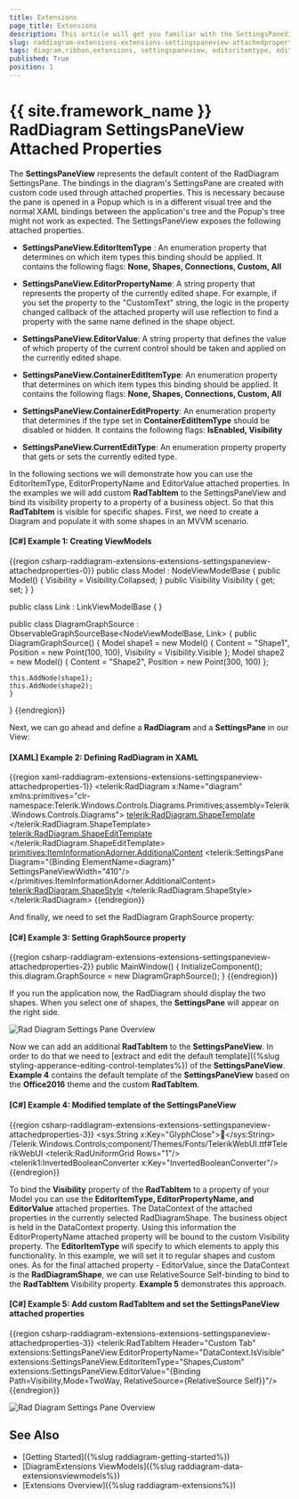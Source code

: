 ```yaml
---
title: Extensions
page_title: Extensions
description: This article will get you familiar with the SettingsPaneView attached properties.
slug: raddiagram-extensions-extensions-settingspaneview-attachedproperties
tags: diagram,ribbon,extensions, settingspaneview, editoritemtype, editorpropertyname, editorvalue, containeredititemtype, currentedittype
published: True
position: 1
---
```


# {{ site.framework_name }} RadDiagram SettingsPaneView Attached Properties

The __SettingsPaneView__ represents the default content of the RadDiagram SettingsPane. The bindings in the diagram's SettingsPane are created with custom code used through attached properties. This is necessary because the pane is opened in a Popup which is in a different visual tree and the normal XAML bindings between the application's tree and the Popup's tree might not work as expected. The SettingsPaneView exposes the following attached properties.

* __SettingsPaneView.EditorItemType__ : An enumeration property that determines on which item types this binding should be applied. It contains the following flags: __None, Shapes, Connections, Custom, All__

* __SettingsPaneView.EditorPropertyName__: A string property that represents the property of the currently edited shape. For example, if you set the property to the "CustomText" string, the logic in the property changed callback of the attached property will use reflection to find a property with the same name defined in the shape object.

* __SettingsPaneView.EditorValue__:  A string property that defines the value of which property of the current control should be taken and applied on the currently edited shape.

* __SettingsPaneView.ContainerEditItemType__: An enumeration property that determines on which item types this binding should be applied. It contains the following flags: __None, Shapes, Connections, Custom, All__

* __SettingsPaneView.ContainerEditProperty__: An enumeration property that determines if the type set in __ContainerEditItemType__ should be disabled or hidden. It contains the following flags: __IsEnabled, Visibility__

* __SettingsPaneView.CurrentEditType__: An enumeration property property that gets or sets the currently edited type.

In the following sections we will demonstrate how you can use the EditorItemType, EditorPropertyName and EditorValue attached properties. In the examples we will add custom __RadTabItem__ to the SettingsPaneView and bind its visibility property to a property of a business object. So that this __RadTabItem__ is visible for specific shapes. First, we need to create a Diagram and populate it with some shapes in an MVVM scenario.

#### __[C#] Example 1: Creating ViewModels__
{{region csharp-raddiagram-extensions-extensions-settingspaneview-attachedproperties-0}}
public class Model : NodeViewModelBase
{
    public Model()
    {
	Visibility = Visibility.Collapsed;
    }
    public Visibility Visibility { get; set; }
}

public class Link : LinkViewModelBase<NodeViewModelBase>
{
}

public class DiagramGraphSource : ObservableGraphSourceBase<NodeViewModelBase, Link>
{
    public DiagramGraphSource()
    {
	Model shape1 = new Model() { Content = "Shape1", Position = new Point(100, 100), Visibility = Visibility.Visible };
	Model shape2 = new Model() { Content = "Shape2", Position = new Point(300, 100) };

	this.AddNode(shape1);
	this.AddNode(shape2);
    }
} 
{{endregion}}

Next, we can go ahead and define a __RadDiagram__ and a __SettingsPane__ in our View:

#### __[XAML] Example 2: Defining RadDiagram in XAML__
{{region xaml-raddiagram-extensions-extensions-settingspaneview-attachedproperties-1}}
	<telerik:RadDiagram x:Name="diagram" xmlns:primitives="clr-namespace:Telerik.Windows.Controls.Diagrams.Primitives;assembly=Telerik.Windows.Controls.Diagrams">
		<telerik:RadDiagram.ShapeTemplate>
			<DataTemplate>
				<TextBlock Text="{Binding Content, Mode=TwoWay}" />
			</DataTemplate>
		</telerik:RadDiagram.ShapeTemplate>
		<telerik:RadDiagram.ShapeEditTemplate>
			<DataTemplate>
				<TextBox Text="{Binding Content, Mode=TwoWay}" />
			</DataTemplate>
		</telerik:RadDiagram.ShapeEditTemplate>
		<primitives:ItemInformationAdorner.AdditionalContent>
			<telerik:SettingsPane Diagram="{Binding ElementName=diagram}" SettingsPaneViewWidth="410"/>
		</primitives:ItemInformationAdorner.AdditionalContent>            
		<telerik:RadDiagram.ShapeStyle>
			<Style TargetType="telerik:RadDiagramShape" BasedOn="{StaticResource RadDiagramShapeStyle}">
				<Setter Property="Position" Value="{Binding Position, Mode=TwoWay}" />
			</Style>
		</telerik:RadDiagram.ShapeStyle>
	</telerik:RadDiagram> 
{{endregion}}

And finally, we need to set the RadDiagram GraphSource property:

#### __[C#] Example 3: Setting GraphSource property__
{{region csharp-raddiagram-extensions-extensions-settingspaneview-attachedproperties-2}}
	public MainWindow()
	{
		InitializeComponent();
		this.diagram.GraphSource = new DiagramGraphSource();
	} 
{{endregion}}

If you run the application now, the RadDiagram should display the two shapes. When you select one of shapes, the __SettingsPane__ will appear on the right side. 

![Rad Diagram Settings Pane Overview](images/settingspane-image-one.PNG)

Now we can add an additional __RadTabItem__ to the __SettingsPaneView__. In order to do that we need to [extract and edit the default template]({%slug styling-apperance-editing-control-templates%}) of the __SettingsPaneView__. __Example 4__ contains the default template of the __SettingsPaneView__ based on the __Office2016__ theme and the custom __RadTabItem__.

#### __[C#] Example 4: Modified template of the SettingsPaneView__
{{region csharp-raddiagram-extensions-extensions-settingspaneview-attachedproperties-3}}
	<ResourceDictionary xmlns="http://schemas.microsoft.com/winfx/2006/xaml/presentation"
					xmlns:x="http://schemas.microsoft.com/winfx/2006/xaml"
					xmlns:sys="clr-namespace:System;assembly=mscorlib"
					xmlns:telerik="http://schemas.telerik.com/2008/xaml/presentation"
					xmlns:telerik1="clr-namespace:Telerik.Windows.Controls;assembly=Telerik.Windows.Controls"
					xmlns:primitives="clr-namespace:Telerik.Windows.Controls.Diagrams.Primitives;assembly=Telerik.Windows.Controls.Diagrams"
					xmlns:extensions="clr-namespace:Telerik.Windows.Controls.Diagrams.Extensions;assembly=Telerik.Windows.Controls.Diagrams.Extensions"
					xmlns:local="clr-namespace:SettingsPane_Tool">
		<sys:String x:Key="GlyphClose"></sys:String>
		<FontFamily x:Key="TelerikWebUI">/Telerik.Windows.Controls;component/Themes/Fonts/TelerikWebUI.ttf#TelerikWebUI</FontFamily>
		<ItemsPanelTemplate x:Key="PaneTabControlItemsPanel">
			<telerik:RadUniformGrid Rows="1"/>
		</ItemsPanelTemplate>
		<DropShadowEffect x:Key="DiagramEffect" BlurRadius="3" Opacity="0.1" ShadowDepth="3"/>
		<telerik1:InvertedBooleanConverter x:Key="InvertedBooleanConverter"/>
		<Style TargetType="extensions:SettingsPaneView" BasedOn="{StaticResource SettingsPaneStyle}">
			<Setter Property="Background" Value="{telerik1:Office2016Resource ResourceKey=PrimaryBrush}"/>
			<Setter Property="Template">
				<Setter.Value>
					<ControlTemplate TargetType="extensions:SettingsPaneView">
						<Border Background="{TemplateBinding Background}" BorderBrush="{telerik1:Office2016Resource ResourceKey=BasicBrush}" BorderThickness="1">
							<telerik:RadTabControl x:Name="TabControl"
									Effect="{StaticResource DiagramEffect}"
									DropDownDisplayMode="Collapsed"
									FontWeight="Normal"
									BorderBrush="{telerik1:Office2016Resource ResourceKey=BasicBrush}"
									BorderThickness="0"
									ItemsPanel="{StaticResource PaneTabControlItemsPanel}"
									ScrollViewer.HorizontalScrollBarVisibility="Disabled">
								<telerik:RadTabItem Header="{telerik:LocalizableResource Key=SettingsPane_HomeTab}" Padding="0" Margin="4 4 0 0">
									<extensions:SettingsPaneHomeControl/>
								</telerik:RadTabItem>
								<telerik:RadTabItem
										Header="{telerik:LocalizableResource Key=SettingsPane_SizeTab}"
										Padding="0"
										extensions:SettingsPaneView.ContainerEditProperty="IsEnabled"
										extensions:SettingsPaneView.ContainerEditItemType="Shapes"
										Margin="0 4 0 0">
									<extensions:SettingsPaneSizeControl/>
								</telerik:RadTabItem>
								<telerik:RadTabItem Header="{telerik:LocalizableResource Key=SettingsPane_StyleTab}" Padding="0" Margin="0 4 0 0">
									<extensions:SettingsPaneStyleControl x:Name="SettingsPaneStyleControl"/>
								</telerik:RadTabItem>
								<telerik:RadTabItem Header="{telerik:LocalizableResource Key=SettingsPane_TextTab}" Padding="0" Margin="0 4 4 0">
									<extensions:SettingsPaneTextControl/>
								</telerik:RadTabItem>
								<telerik:RadTabItem Header="Custom Tab" 
												   extensions:SettingsPaneView.EditorPropertyName="DataContext.IsVisible"
													extensions:SettingsPaneView.EditorItemType="Shapes,Custom"
													extensions:SettingsPaneView.EditorValue="{Binding Path=Visibility,Mode=TwoWay, RelativeSource={RelativeSource Self}}"
														/>
								<telerik:RadTabControl.AdditionalContent>
									<telerik:RadToggleButton
											FontFamily="{StaticResource TelerikWebUI}"
											Content="{StaticResource GlyphClose}"
											FontSize="16"
											FontWeight="Normal"
											FontStyle="Normal"
											IsChecked="{Binding IsActive, Mode=TwoWay, Converter={StaticResource InvertedBooleanConverter}, RelativeSource={RelativeSource TemplatedParent}}"
											IsBackgroundVisible="False"
											BorderThickness="0"
											Foreground="{telerik1:Office2016Resource ResourceKey=MarkerInvertedBrush}"
											Focusable="False"
											Margin="2 2 4 2"/>
								</telerik:RadTabControl.AdditionalContent>
							</telerik:RadTabControl>
						</Border>
					</ControlTemplate>
				</Setter.Value>
			</Setter>
		</Style>
	</ResourceDictionary> 
{{endregion}}

To bind the __Visibility__ property of the __RadTabItem__ to a property of your Model you can use the __EditorItemType, EditorPropertyName, and EditorValue__ attached properties. The DataContext of the attached properties in the currently selected RadDiagramShape. The business object is held in the DataContext property. Using this information the EditorPropertyName attached property will be bound to the custom Visibility property. The __EditorItemType__ will specify to which elements to apply this functionality. In this example, we will set it to regular shapes and custom ones. As for the final attached property - EditorValue, since the DataContext is the __RadDiagramShape__, we can use RelativeSource Self-binding to bind to the __RadTabItem__ Visibility property. __Example 5__ demonstrates this approach.

#### __[C#] Example 5: Add custom RadTabItem and set the SettingsPaneView attached properties__
{{region csharp-raddiagram-extensions-extensions-settingspaneview-attachedproperties-3}}
	<telerik:RadTabItem Header="Custom Tab"
						extensions:SettingsPaneView.EditorPropertyName="DataContext.IsVisible"
						extensions:SettingsPaneView.EditorItemType="Shapes,Custom"
						extensions:SettingsPaneView.EditorValue="{Binding Path=Visibility,Mode=TwoWay, RelativeSource={RelativeSource Self}}"/>
{{endregion}}

![Rad Diagram Settings Pane Overview](images/settingspane-image-two.PNG)

## See Also

* [Getting Started]({%slug raddiagram-getting-started%})
* [DiagramExtensions ViewModels]({%slug raddiagram-data-extensionsviewmodels%})
* [Extensions Overview]({%slug raddiagram-extensions%})
